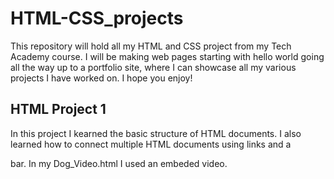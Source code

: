 # HTML-CSS_projects

This repository will hold all my HTML and CSS project from my Tech Academy course. I will be making web pages starting with hello world going all the way up to a portfolio site, where I can showcase all my various projects I have worked on. I hope you enjoy!

## HTML Project 1

In this project I kearned the basic structure of HTML documents. I also learned how to connect multiple HTML documents using <a> links and a <nav> bar. In my Dog_Video.html I used an embeded video. 
